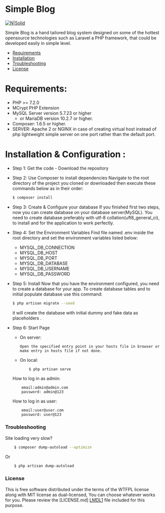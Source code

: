 # Simple Blog

[![N|Solid](https://cldup.com/dTxpPi9lDf.thumb.png)](https://nodesource.com/products/nsolid)

Simple Blog is a hand tailored blog system designed on some of the hottest opensource technologies such as Laravel a PHP framework, that could be developed easily in simple level.

  - [Requirements][RL1]
  - [Installation][IL1]
  - [Troubleshooting][TL1]
  - [License][LL1]

# Requirements:

- PHP >= 7.2.0
- MCrypt PHP Extension
- MySQL Server version 5.7.23 or higher
    -  or MariaDB version 10.2.7 or higher.
- Composer: 1.6.5 or higher.
- SERVER: Apache 2 or NGINX in case of creating virtual host instead of php lightweight simple server on one port rather than the default port.


# Installation & Configuration :

- Step 1: Get the code - Download the repository
- Step 2: Use Composer to install dependencies
Navigate to the root directory of the project you cloned or downloaded then execute these commands below as in their order:
    ```sh
    $ composer install
    ```
- Step 3: Create & Configure your database
If you finished first two steps, now you can create database on your database server(MySQL). You need to create database preferably with utf-8 collation(uft8_general_ci), to install and for the application to work perfectly.
- Step 4: Set the Environment Variables
Find file named .env inside the root directory and set the environment variables listed below:
    - MYSQL_DB_CONNECTION
    - MYSQL_DB_HOST
    - MYSQL_DB_PORT
    - MYSQL_DB_DATABASE
    - MYSQL_DB_USERNAME
    - MYSQL_DB_PASSWORD
- Step 5: Install
    Now that you have the environment configured, you need to create a database for your app. To create database tables and to initial populate database use this command:
    ```sh
    $ php artisan migrate --seed
    ```
    it will create the database with initial dummy and fake data as placeholders .

- Step 6: Start Page
    - On server:
        ```
        Open the specified entry point in your hosts file in browser or make entry in hosts file if not done.
        ```
    - On local:
        ```sh
            $ php artisan serve
        ```
    How to log in as admin:
    ```
        email:admin@admin.com
        password: admin@123
    ```
    How to log in as user:
    ```
        email:user@user.com
        password: user@123
    ```
### Troubleshooting
Site loading very slow?
```sh
    $ composer dump-autoload --optimize
```
Or
```sh
    $ php artisan dump-autoload
```

### License

This is free software distributed under the terms of the WTFPL license along with MIT license as dual-licensed, You can choose whatever works for you.
Please review the [LICENSE.md] [LMDL1] file included for this purpose.

[//]: # (These are reference links used in the body of this note and get stripped out when the markdown processor does its job. There is no need to format nicely because it shouldn't be seen. Thanks SO - http://stackoverflow.com/questions/4823468/store-comments-in-markdown-syntax)


   [RL1]: <https://github.com/ahmadSaeedGoda/simple-blog#Requirements>
   [IL1]: <https://github.com/ahmadSaeedGoda/simple-blog#Installation>
   [TL1]: <https://github.com/ahmadSaeedGoda/simple-blog#Troubleshooting>
   [LL1]: <https://github.com/ahmadSaeedGoda/simple-blog#License>
   [LMDL1]: <https://github.com/ahmadSaeedGoda/simple-blog/blob/master/LICENSE.md>